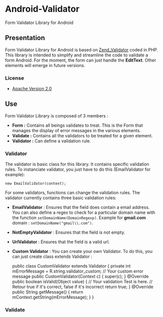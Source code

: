 Android-Validator
=================

Form Validator Library for Android

Presentation
------------

Form Validator Library for Android is based on [Zend_Validator](http://framework.zend.com/manual/1.12/en/zend.validate.introduction.html, "Title") coded in PHP. This library is intended to simplify and streamline the code to validate a form Android. For the moment, the form can just handle the **EditText**. Other elements will emerge in future versions.

### License

* [Apache Version 2.0](http://www.apache.org/licenses/LICENSE-2.0.html)

Use
---

Form Validator Library is composed of 3 members : 
-   **Form :** Contains all beings validates to treat. This is the Form that manages the display of error messages in the various elements.
-   **Validate :** Contains all the validators to be treated for a given element.
-   **Validator :** Can define a validation rule.

### Validator

The validator is basic class for this library. It contains specific validation rules. To instanciate validator, you just have to do this (EmailValidator for example):

    new EmailValidator(context);

For some validators, functions can change the validation rules. The validator currently contains three basic validation rules:
+   **EmailValidator** : Ensures that the field does contain a email address. You can also define a regex to check for a particular domain name with the function `setDomainName(DomainRegexp)`. Example for **gmail.com** domain : `setDomainName("gmail\\.com")`. 
+   **NotEmptyValidator** : Ensures that the field is not empty.
+   **UrlValidator** : Ensures that the field is a valid url.
+   **Custom Validator** : You can create your own Validator. To do this, you can just create class extends Validator :

    public class CustomValidator extends Validator {
        private int mErrorMessage = R.string.validator_custom; // Your custom error message
        public CustomValidator(Context c) {
            super(c);
        }
        @Override
        public boolean isValid(Object value) {
            // Your validation Test is here.
            // Retour true if it's correct, false if it's incorrect
            return true;
        }
        @Override
        public String getMessage() {
            return mContext.getString(mErrorMessage);
        }
    }
    
### Validate
